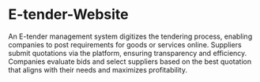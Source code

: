 # E-tender-Website
An E-tender management system digitizes the tendering process, enabling companies to post requirements for goods or services online. Suppliers submit quotations via the platform, ensuring transparency and efficiency. Companies evaluate bids and select suppliers based on the best quotation that aligns with their needs and maximizes profitability.
